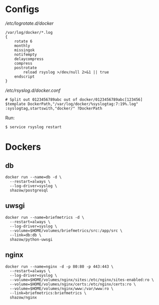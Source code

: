# Configs

*/etc/logrotate.d/docker*

```
/var/log/docker/*.log
{
	rotate 6
	monthly
	missingok
	notifempty
	delaycompress
	compress
	postrotate
		reload rsyslog >/dev/null 2>&1 || true
	endscript
}
```

*/etc/rsyslog.d/docker.conf*
```
# Split out 0123456789abc out of docker/0123456789abc[123456]
$template DockerPath,"/var/log/docker/%syslogtag:7:19%.log"
:syslogtag,startswith,"docker/" ?DockerPath
```

Run:
```
$ service rsyslog restart
```

# Dockers

## db

```
docker run --name=db -d \
  --restart=always \
  --log-driver=syslog \
  shazow/postgresql
```


## uwsgi

```
docker run --name=briefmetrics -d \
  --restart=always \
  --log-driver=syslog \
  --volume=$HOME/volumes/briefmetrics/src:/app/src \
  --link=db:db \
  shazow/python-uwsgi
```


## nginx

```
docker run --name=nginx -d -p 80:80 -p 443:443 \
  --restart=always \
  --log-driver=syslog \
  --volume=$HOME/volumes/nginx/sites:/etc/nginx/sites-enabled:ro \
  --volume=$HOME/volumes/nginx/certs:/etc/nginx/certs:ro \
  --volume=$HOME/volumes/nginx/www:/var/www:ro \
  --link=briefmetrics:briefmetrics \
  shazow/nginx
```

